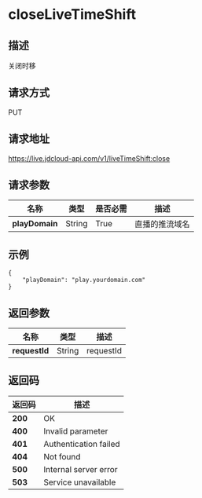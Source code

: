 # closeLiveTimeShift


## 描述
关闭时移

## 请求方式
PUT

## 请求地址
https://live.jdcloud-api.com/v1/liveTimeShift:close


## 请求参数
|名称|类型|是否必需|描述|
|---|---|---|---|
|**playDomain**|String|True|直播的推流域名|


## 示例
    {
        "playDomain": "play.yourdomain.com"
    }

## 返回参数
|名称|类型|描述|
|---|---|---|
|**requestId**|String|requestId|


## 返回码
|返回码|描述|
|---|---|
|**200**|OK|
|**400**|Invalid parameter |
|**401**|Authentication failed|
|**404**|Not found|
|**500**|Internal server error|
|**503**|Service unavailable|
